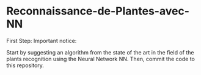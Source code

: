 # Reconnaissance-de-Plantes-avec-NN

First Step: Important notice:

Start by suggesting an algorithm from the state of the art in the field of the plants recognition using the Neural Network NN. Then, commit the code to this repository.
